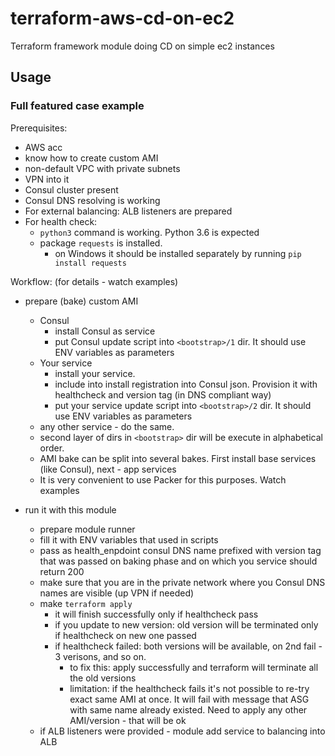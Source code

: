 # terraform-aws-cd-on-ec2
Terraform framework module doing CD on simple ec2 instances


## Usage

### Full featured case example

Prerequisites: 
* AWS acc
* know how to create custom AMI
* non-default VPC with private subnets
* VPN into it
* Consul cluster present
* Consul DNS resolving is working
* For external balancing: ALB listeners are prepared
* For health check:
  * `python3` command is working. Python 3.6 is expected
  * package `requests` is installed.
    * on Windows it should be installed separately by running `pip install requests` 

Workflow:
(for details - watch examples)
* prepare (bake) custom AMI
  * Consul
    * install Consul as service
    * put Consul update script into `<bootstrap>/1` dir. It should use ENV variables as parameters
  * Your service 
    * install your service.
    * include into install registration into Consul json. Provision it with healthcheck and version tag (in DNS compliant way)
    * put your service update script into `<bootstrap>/2` dir. It should use ENV variables as parameters
  * any other service - do the same.
  * second layer of dirs in `<bootstrap>` dir will be execute in alphabetical order.
  * AMI bake can be split into several bakes. First install base services (like Consul), next - app services
  * It is very convenient to use Packer for this purposes. Watch examples 
  
* run it with this module
  * prepare module runner
  * fill it with ENV variables that used in scripts
  * pass as health_enpdoint consul DNS name prefixed with version tag that was passed on baking phase and on which you service should return 200
  * make sure that you are in the private network where you Consul DNS names are visible (up VPN if needed)
  * make `terraform apply`
    * it will finish successfully only if healthcheck pass
    * if you update to new version: old version will be terminated only if healthcheck on new one passed
    * if healthcheck failed: both versions will be available, on 2nd fail - 3 verisons, and so on.
      * to fix this: apply successfully and terraform will terminate all the old versions
      * limitation: if the healthcheck fails it's not possible to re-try exact same AMI at once. 
      It will fail with message that ASG with same name already existed. 
      Need to apply any other AMI/version - that will be ok  
  * if ALB listeners were provided - module add service to balancing into ALB
